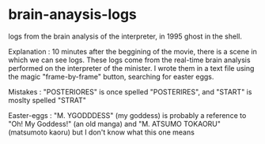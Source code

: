 # brain-anaysis-logs
logs from the brain analysis of the interpreter, in 1995 ghost in the shell.

Explanation :
10 minutes after the beggining of the movie, there is a scene in which we can see logs.
These logs come from the real-time brain analysis performed on the interpreter of the minister.
I wrote them in a text file using the magic "frame-by-frame" button, searching for easter eggs.

Mistakes :
"POSTERIORES" is once spelled "POSTERIRES", and "START" is moslty spelled "STRAT"

Easter-eggs :
"M. YGODDDESS" (my goddess) is probably a reference to "Oh! My Goddess!" (an old manga)
and "M. ATSUMO TOKAORU" (matsumoto kaoru) but I don't know what this one means

